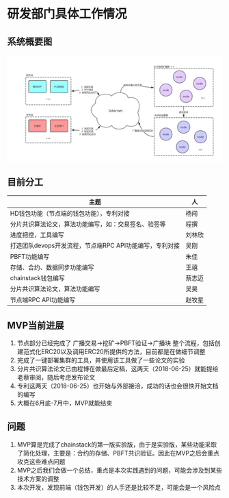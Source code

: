 # 研发部门具体工作情况

## 系统概要图

![avatar](https://github.com/caiqingfeng/res/blob/master/06-hld/系统需求/1.png?raw=true)

## 目前分工

| 主题        | 人
| --------   | -----  
| HD钱包功能（节点端的钱包功能），专利对接|   杨闯
| 分片共识算法论文，算法功能编写，如：交易签名、验签等|   程撰
| 进度把控，工具编写|   刘林欣
| 打造团队devops开发流程，节点端RPC API功能编写，专利对接|   吴刚
| PBFT功能编写|   朱佳
| 存储、合约、数据同步功能编写|   王禧
| chainstack钱包编写|   蔡志迈
| 分片共识算法论文，算法功能编写|   吴昊
| 节点端RPC API功能编写|   赵牧星

## MVP当前进展

1. 节点部分已经完成了 广播交易->挖矿->PBFT验证->广播块 整个流程，包括创建范式化ERC20以及调用ERC20所提供的方法，目前都是在做细节调整
2. 完成了一键部署集群的工具，并使用该工具做了一些论文的实验
3. 分片共识算法论文已由程博在做最后定稿，这两天（2018-06-25）就能提给老蔡审阅，随后考虑发布论文
4. 专利这两天（2018-06-25）也开始与外部接洽，成功的话也会很快开始文档的编写
5. 大概在6月底-7月中，MVP就能结束

## 问题

1. MVP算是完成了chainstack的第一版实验版，由于是实验版，某些功能采取了简化处理，主要是：合约的存储、PBFT共识验证。因此在MVP之后会重点攻克这些难点问题
2. MVP之后我们会做一个总结，重点是本次实践遇到的问题，可能会涉及到某些技术方案的调整
3. 本次开发，发现前端（钱包开发）的人手还是比较不足，可能会是一个风险点